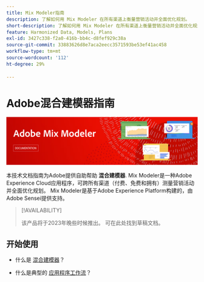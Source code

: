 ```yaml
---
title: Mix Modeler指南
description: 了解如何用 Mix Modeler 在所有渠道上衡量营销活动并全面优化规划。
short-description: 了解如何用 Mix Modeler 在所有渠道上衡量营销活动并全面优化规划。
feature: Harmonized Data, Models, Plans
exl-id: 3427c338-f2a0-416b-bb4c-d8fef929c38a
source-git-commit: 33883626d8e7aca2eecc3571593be53ef41ac458
workflow-type: tm+mt
source-wordcount: '112'
ht-degree: 29%

---
```


# Adobe混合建模器指南

![横幅](assets/mix-modeler-banner.png)

本技术文档指南为Adobe提供自助帮助 **混合建模器**. Mix Modeler是一种Adobe Experience Cloud应用程序，可跨所有渠道（付费、免费和拥有）测量营销活动并全面优化规划。 Mix Modeler是基于Adobe Experience Platform构建的，由Adobe Sensei提供支持。

>[!AVAILABILITY]
>
>该产品将于2023年晚些时候推出。 可在此处找到草稿文档。

## 开始使用

* 什么是 [混合建模器](get-started/about.md)？

* 什么是典型的 [应用程序工作流](get-started/workflow.md)？
